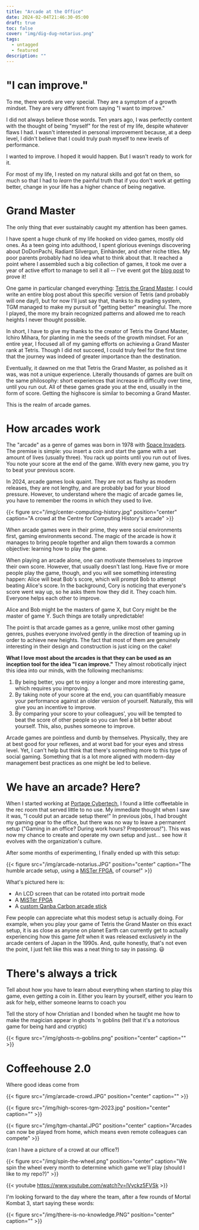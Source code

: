 ```yaml
---
title: "Arcade at the Office"
date: 2024-02-04T21:46:30-05:00
draft: true
toc: false
cover: "img/dig-dug-notarius.png"
tags:
  - untagged
  - featured
description: ""
---
```


# "I can improve."

To me, there words are very special. They are a symptom of a growth
mindset. They are very different from saying "I want to improve."

I did not always believe those words. Ten years ago, I was perfectly content
with the thought of being "myself" for the rest of my life, despite
whatever flaws I had. I wasn't interested in personal improvement
because, at a deep level, I didn't believe that I could truly push
myself to new levels of performance.

I wanted to improve. I hoped it would happen. But I wasn't ready to work
for it.

For most of my life, I rested on my natural skills and got fat
on them, so much so that I had to *learn* the painful truth that if you
don't work at getting better, change in your life has a higher chance of
being negative.

# Grand Master

The only thing that ever sustainably caught my attention has
been games.

I have spent a
huge chunk of my life hooked on video games, mostly old ones. As a teen
going into adulthood, I spent glorious evenings discovering about
DoDonPachi, Radiant Silvergun, Einhänder, and other niche titles. My
poor parents probably had no idea what to think about that. It reached a
point where I assembled such a big collection of games, it took me over
a year of active effort to manage to sell it all -- I've event got the
[blog post](/selling-collection) to prove it!

One game in particular changed everything: [Tetris the Grand
Master](https://en.wikipedia.org/wiki/Tetris:_The_Grand_Master). I
could write an entire blog post about this specific version of Tetris
(and probably will one day!), but for now I'll just say that, thanks to
its grading system, TGM managed to make my pursuit of "getting better"
meaningful. The more I played, the more my brain recognized patterns
and allowed me to reach heights I never thought possible.

In short, I have to give my thanks to the creator of Tetris the Grand
Master, Ichiro Mihara, for planting in me the seeds of the growth
mindset. For an entire year, I focused all of my gaming efforts on
achieving a Grand Master rank at Tetris. Though I did not succeed, I
could truly feel for the first time that the journey was indeed of
greater importance than the destination.

Eventually, it dawned on me that Tetris the Grand Master, as polished as
it was, was not a unique experience. Literally thousands of games are
built on the same philosophy: short experiences that increase in
difficulty over time, until you run out. All of these games grade you at
the end, usually in the form of score. Getting the highscore is similar
to becoming a Grand Master.

This is the realm of arcade games.

# How arcades work

The "arcade" as a genre of games was born in 1978 with [Space
Invaders](https://en.wikipedia.org/wiki/Space_Invaders). The premise is
simple: you insert a coin and start the game with a set amount of lives
(usually three). You rack up points until you run out of lives. You note
your score at the end of the game. With every new game, you try to beat
your previous score.

In 2024, arcade games look quaint. They are not as flashy
as modern releases, they are not lengthy, and are probably bad for your
blood pressure. However, to understand where the magic of arcade games
lie, you have to remember the rooms in which they used to live.

{{< figure src="/img/center-computing-history.jpg" position="center" caption="A crowd at the Centre for Computing History's arcade" >}}

When arcade games were in their prime, they were social environments
first, gaming environments second. The magic of the arcade is how it
manages to bring people together and align them towards a common
objective: learning how to play the game.

When playing an arcade alone, one can motivate themselves to improve
their own score. However, that usually doesn't last long. Have five or
more people play the game, though, and you will see something
interesting happen: Alice will beat Bob's score, which will prompt Bob
to attempt beating Alice's score. In the background, Cory is noticing
that everyone's score went way up, so he asks them how they did it. They
coach him. Everyone helps each other to improve.

Alice and Bob might be the masters of game X, but Cory might be the
master of game Y. Such things are totally unpredictable!

The point is that arcade games as a genre, unlike most other gaming
genres, pushes everyone involved gently in the direction of teaming up
in order to achieve new heights. The fact that most of them are
genuinely interesting in their design and construction is just icing on
the cake!

**What I love most about the arcades is that they can be used
as an inception tool for the idea "I can improve."** They
almost robotically inject this idea into our minds, with the
following mechanisms:

1. By being better, you get to enjoy a longer and more
   interesting game, which requires you improving.
1. By taking note of your score at the end, you can
   quantifiably measure your performance against an older version of
   yourself. Naturally, this will give you an incentive to
   improve.
1. By comparing your score to your colleagues', you will be
   tempted to beat the score of other people so you can feel
   a bit better about yourself. This, also, pushes someone
   to improve.

Arcade games are pointless and dumb by themselves.
Physically, they are at best good for your reflexes, and at
worst bad for your eyes and stress level. Yet, I can't help
but think that there's something more to this type of social
gaming. Something that is a lot more aligned with modern-day
management best practices as one might be led to believe.

# We have an arcade? Here?

When I started working at [Portage Cybertech](https://portagecybertech.com), I found a little coffeetable in the
rec room that served little to no use. My immediate thought
when I saw it was, "I could put an arcade setup there!" In
previous jobs, I had brought my gaming gear to the office, but
there was no way to leave a permanent setup ("Gaming in an
office? During work hours? Preposterous!"). This was now my
chance to create and operate my own setup and just... see
how it evolves with the organization's culture.

After some months of experimenting, I finally ended up with
this setup:


{{< figure src="/img/arcade-notarius.JPG" position="center" caption="The humble arcade setup, using a [MiSTer FPGA](/mister), of course!" >}}

What's pictured here is:

- An LCD screen that can be rotated into portrait mode
- A [MiSTer FPGA](/mister)
- A [custom Qanba Carbon arcade stick](/qanba-carbon)

Few people can appreciate what this modest setup is actually
doing. For example, when you play your game of Tetris the
Grand Master on this exact setup, it is as close as anyone
on planet Earth can currently get to actually experiencing
how this game *felt* when it was released exclusively in the
arcade centers of Japan in the 1990s. And, quite honestly,
that's not even the point, I just felt like this was a neat
thing to say in passing. :smiley:


# There's always a trick

Tell about how you have to learn about everything when
starting to play this game, even getting a coin in. Either
you learn by yourself, either you learn to ask for help,
either someone learns to coach you

Tell the story of how Christian and I bonded when he taught
me how to make the magician appear in ghosts 'n goblins
(tell that it's a notorious game for being hard and cryptic)

{{< figure src="/img/ghosts-n-goblins.png" position="center" caption="" >}}

# Coffeehouse 2.0

Where good ideas come from

{{< figure src="/img/arcade-crowd.JPG" position="center" caption="" >}}

{{< figure src="/img/high-scores-tgm-2023.jpg" position="center" caption="" >}}


{{< figure src="/img/tgm-chantal.JPG" position="center" caption="Arcades can now be played from home, which means even remote colleagues can compete" >}}

(can I have a picture of a crowd at our office?)

{{< figure src="/img/spin-the-wheel.png" position="center" caption="We spin the wheel every month to determine which game we'll play (should I like to my repo?)" >}}

{{< youtube https://www.youtube.com/watch?v=lVyckz5FVSk >}}

I'm looking forward to the day where the team, after a few
rounds of Mortal Kombat 3, start saying these words:

{{< figure src="/img/there-is-no-knowledge.PNG" position="center" caption="" >}}
